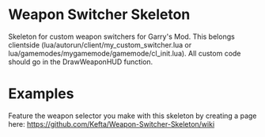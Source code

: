 # Weapon Switcher Skeleton
Skeleton for custom weapon switchers for Garry's Mod. This belongs clientside (lua/autorun/client/my_custom_switcher.lua or lua/gamemodes/mygamemode/gamemode/cl_init.lua). All custom code should go in the DrawWeaponHUD function.

# Examples
Feature the weapon selector you make with this skeleton by creating a page here: https://github.com/Kefta/Weapon-Switcher-Skeleton/wiki
